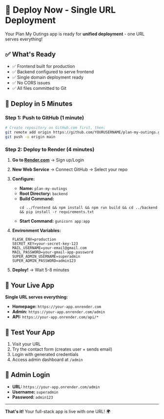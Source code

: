 # 🚀 Deploy Now - Single URL Deployment

Your Plan My Outings app is ready for **unified deployment** - one URL serves everything!

## ✅ What's Ready

- ✅ Frontend built for production
- ✅ Backend configured to serve frontend
- ✅ Single domain deployment ready
- ✅ No CORS issues
- ✅ All files committed to Git

## 🚀 Deploy in 5 Minutes

### Step 1: Push to GitHub (1 minute)

```bash
# Create repository on GitHub.com first, then:
git remote add origin https://github.com/YOURUSERNAME/plan-my-outings.git
git push -u origin main
```

### Step 2: Deploy to Render (4 minutes)

1. **Go to [Render.com](https://render.com)** → Sign up/Login

2. **New Web Service** → Connect GitHub → Select your repo

3. **Configure:**
   - **Name:** `plan-my-outings`
   - **Root Directory:** `backend`
   - **Build Command:** 
     ```
     cd ../frontend && npm install && npm run build && cd ../backend && pip install -r requirements.txt
     ```
   - **Start Command:** `gunicorn app:app`

4. **Environment Variables:**
   ```
   FLASK_ENV=production
   SECRET_KEY=your-secret-key-123
   MAIL_USERNAME=your-email@gmail.com
   MAIL_PASSWORD=your-gmail-app-password
   SUPER_ADMIN_USERNAME=superadmin
   SUPER_ADMIN_PASSWORD=admin123
   ```

5. **Deploy!** → Wait 5-8 minutes

## 🎉 Your Live App

**Single URL serves everything:**
- **Homepage:** `https://your-app.onrender.com`
- **Admin:** `https://your-app.onrender.com/admin`
- **API:** `https://your-app.onrender.com/api/*`

## 🧪 Test Your App

1. Visit your URL
2. Try the contact form (creates user + sends email)
3. Login with generated credentials
4. Access admin dashboard at `/admin`

## 🔐 Admin Login

- **URL:** `https://your-app.onrender.com/admin`
- **Username:** `superadmin`
- **Password:** `admin123`

---

**That's it!** Your full-stack app is live with one URL! 🌍